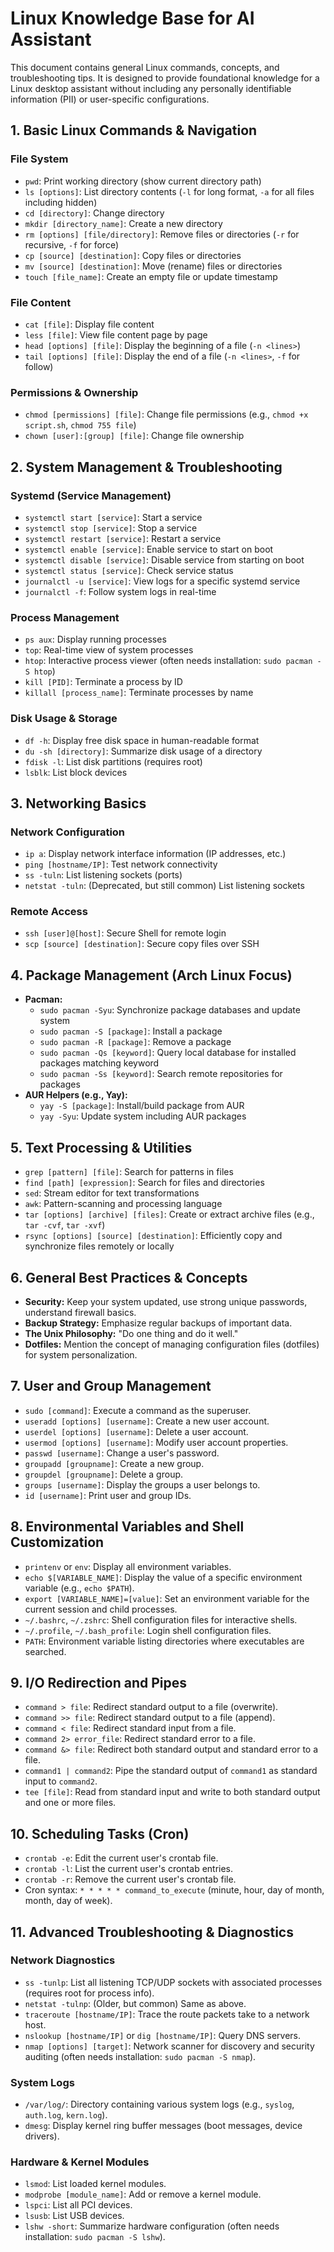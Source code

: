 # Linux Knowledge Base for AI Assistant

This document contains general Linux commands, concepts, and troubleshooting tips. It is designed to provide foundational knowledge for a Linux desktop assistant without including any personally identifiable information (PII) or user-specific configurations.

## 1. Basic Linux Commands & Navigation

### File System
-   `pwd`: Print working directory (show current directory path)
-   `ls [options]`: List directory contents (`-l` for long format, `-a` for all files including hidden)
-   `cd [directory]`: Change directory
-   `mkdir [directory_name]`: Create a new directory
-   `rm [options] [file/directory]`: Remove files or directories (`-r` for recursive, `-f` for force)
-   `cp [source] [destination]`: Copy files or directories
-   `mv [source] [destination]`: Move (rename) files or directories
-   `touch [file_name]`: Create an empty file or update timestamp

### File Content
-   `cat [file]`: Display file content
-   `less [file]`: View file content page by page
-   `head [options] [file]`: Display the beginning of a file (`-n <lines>`)
-   `tail [options] [file]`: Display the end of a file (`-n <lines>`, `-f` for follow)

### Permissions & Ownership
-   `chmod [permissions] [file]`: Change file permissions (e.g., `chmod +x script.sh`, `chmod 755 file`)
-   `chown [user]:[group] [file]`: Change file ownership

## 2. System Management & Troubleshooting

### Systemd (Service Management)
-   `systemctl start [service]`: Start a service
-   `systemctl stop [service]`: Stop a service
-   `systemctl restart [service]`: Restart a service
-   `systemctl enable [service]`: Enable service to start on boot
-   `systemctl disable [service]`: Disable service from starting on boot
-   `systemctl status [service]`: Check service status
-   `journalctl -u [service]`: View logs for a specific systemd service
-   `journalctl -f`: Follow system logs in real-time

### Process Management
-   `ps aux`: Display running processes
-   `top`: Real-time view of system processes
-   `htop`: Interactive process viewer (often needs installation: `sudo pacman -S htop`)
-   `kill [PID]`: Terminate a process by ID
-   `killall [process_name]`: Terminate processes by name

### Disk Usage & Storage
-   `df -h`: Display free disk space in human-readable format
-   `du -sh [directory]`: Summarize disk usage of a directory
-   `fdisk -l`: List disk partitions (requires root)
-   `lsblk`: List block devices

## 3. Networking Basics

### Network Configuration
-   `ip a`: Display network interface information (IP addresses, etc.)
-   `ping [hostname/IP]`: Test network connectivity
-   `ss -tuln`: List listening sockets (ports)
-   `netstat -tuln`: (Deprecated, but still common) List listening sockets

### Remote Access
-   `ssh [user]@[host]`: Secure Shell for remote login
-   `scp [source] [destination]`: Secure copy files over SSH

## 4. Package Management (Arch Linux Focus)

-   **Pacman:**
    -   `sudo pacman -Syu`: Synchronize package databases and update system
    -   `sudo pacman -S [package]`: Install a package
    -   `sudo pacman -R [package]`: Remove a package
    -   `sudo pacman -Qs [keyword]`: Query local database for installed packages matching keyword
    -   `sudo pacman -Ss [keyword]`: Search remote repositories for packages
-   **AUR Helpers (e.g., Yay):**
    -   `yay -S [package]`: Install/build package from AUR
    -   `yay -Syu`: Update system including AUR packages

## 5. Text Processing & Utilities

-   `grep [pattern] [file]`: Search for patterns in files
-   `find [path] [expression]`: Search for files and directories
-   `sed`: Stream editor for text transformations
-   `awk`: Pattern-scanning and processing language
-   `tar [options] [archive] [files]`: Create or extract archive files (e.g., `tar -cvf`, `tar -xvf`)
-   `rsync [options] [source] [destination]`: Efficiently copy and synchronize files remotely or locally

## 6. General Best Practices & Concepts

-   **Security:** Keep your system updated, use strong unique passwords, understand firewall basics.
-   **Backup Strategy:** Emphasize regular backups of important data.
-   **The Unix Philosophy:** "Do one thing and do it well."
-   **Dotfiles:** Mention the concept of managing configuration files (dotfiles) for system personalization.

## 7. User and Group Management

-   `sudo [command]`: Execute a command as the superuser.
-   `useradd [options] [username]`: Create a new user account.
-   `userdel [options] [username]`: Delete a user account.
-   `usermod [options] [username]`: Modify user account properties.
-   `passwd [username]`: Change a user's password.
-   `groupadd [groupname]`: Create a new group.
-   `groupdel [groupname]`: Delete a group.
-   `groups [username]`: Display the groups a user belongs to.
-   `id [username]`: Print user and group IDs.

## 8. Environmental Variables and Shell Customization

-   `printenv` or `env`: Display all environment variables.
-   `echo $[VARIABLE_NAME]`: Display the value of a specific environment variable (e.g., `echo $PATH`).
-   `export [VARIABLE_NAME]=[value]`: Set an environment variable for the current session and child processes.
-   `~/.bashrc`, `~/.zshrc`: Shell configuration files for interactive shells.
-   `~/.profile`, `~/.bash_profile`: Login shell configuration files.
-   `PATH`: Environment variable listing directories where executables are searched.

## 9. I/O Redirection and Pipes

-   `command > file`: Redirect standard output to a file (overwrite).
-   `command >> file`: Redirect standard output to a file (append).
-   `command < file`: Redirect standard input from a file.
-   `command 2> error_file`: Redirect standard error to a file.
-   `command &> file`: Redirect both standard output and standard error to a file.
-   `command1 | command2`: Pipe the standard output of `command1` as standard input to `command2`.
-   `tee [file]`: Read from standard input and write to both standard output and one or more files.

## 10. Scheduling Tasks (Cron)

-   `crontab -e`: Edit the current user's crontab file.
-   `crontab -l`: List the current user's crontab entries.
-   `crontab -r`: Remove the current user's crontab file.
-   Cron syntax: `* * * * * command_to_execute` (minute, hour, day of month, month, day of week).

## 11. Advanced Troubleshooting & Diagnostics

### Network Diagnostics
-   `ss -tunlp`: List all listening TCP/UDP sockets with associated processes (requires root for process info).
-   `netstat -tulnp`: (Older, but common) Same as above.
-   `traceroute [hostname/IP]`: Trace the route packets take to a network host.
-   `nslookup [hostname/IP]` or `dig [hostname/IP]`: Query DNS servers.
-   `nmap [options] [target]`: Network scanner for discovery and security auditing (often needs installation: `sudo pacman -S nmap`).

### System Logs
-   `/var/log/`: Directory containing various system logs (e.g., `syslog`, `auth.log`, `kern.log`).
-   `dmesg`: Display kernel ring buffer messages (boot messages, device drivers).

### Hardware & Kernel Modules
-   `lsmod`: List loaded kernel modules.
-   `modprobe [module_name]`: Add or remove a kernel module.
-   `lspci`: List all PCI devices.
-   `lsusb`: List USB devices.
-   `lshw -short`: Summarize hardware configuration (often needs installation: `sudo pacman -S lshw`).
